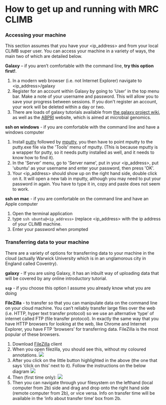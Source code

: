 # How to get up and running with MRC CLIMB

### Accessing your machine

This section assumes that you have your <ip_address> and <password> from your local CLIMB super user. You can access your machine in a variety of ways, the main two of which are detailed below. 

**Galaxy** – if you aren’t comfortable with the command line, **try this option first!**.
1. In a modern web browser (i.e. not Internet Explorer) navigate to <ip_address>/galaxy
2. Register for an account within Galaxy by going to 'User' in the top menu bar. Make a note of your username and password. This will allow you to save your progress between sessions. If you don't register an account, your work will be deleted within a day or two.
2. There are loads of galaxy tutorials available from [the galaxy project wiki], as well as the [ABPRI] website, which is aimed at microbial genomics.

**ssh on windows** - if you are comfortable with the command line and have a windows computer
1. Install [putty] followed by [mputty], you then have to point mputty to the putty.exe file via the 'Tools' menu of mputty. (This is because mputty is a wrapper for putty, so it needs putty installed as well, and it needs to know how to find it).
2. In the 'Server' menu, go to 'Server name', put in your <ip_address>, put 'ubuntu' as your username and enter your password, then press 'OK'.
3. Your <ip_address> should show up on the right hand side, double click on it. It will open a new tab in mputty, although you may need to put your password in again. You have to type it in, copy and paste does not seem to work.

**ssh on mac** - if you are comfortable on the command line and have an Apple computer
1. Open the terminal application
2. type `ssh ubuntu@<ip_address>` (replace <ip_address> with the ip address of your CLIMB machine.
3. Enter your password when prompted

### Transferring data to your machine

There are a variety of options for transferring data to your machine in the cloud (actually Warwick University which is in an unglamorous city in England called Coventry).

**galaxy** - If you are using Galaxy, it has an inbuilt way of uploading data that will be covered by any online introductory tutorial.

**`scp`**  - if you choose this option I assume you already know what you are doing

**FileZilla** - to transfer so that you can manipulate data on the command line on your cloud machine. You can’t reliably transfer large files over the web (i.e. HTTP, hyper text transfer protocol) so we use an alternative ‘type’ of internet called FTP (file transfer protocol). In exactly the same way that you have HTTP browsers for looking at the web, like Chrome and Internet Explorer, you have FTP ‘browsers’ for transferring data. FileZilla is the most popular of these browsers.

1. Download [FileZilla] client
2. When you open filezilla, you should see this, without my coloured annotations. ![](https://dl.dropboxusercontent.com/u/24396862/fz1.png)
3. After you click on the little button highlighted in the above (the one that says ‘click on this’ next to it). Follow the instructions on the below diagram ![](https://dl.dropboxusercontent.com/u/24396862/fz2.png)
4. Then (first time only): ![](https://dl.dropboxusercontent.com/u/24396862/fz3.png)
5. Then you can navigate through your filesystem on the lefthand (local computer from 2b) side and drag and drop onto the right hand side (remote computer from 2b), or vice versa. Info on transfer time will be available in the ‘info about transfer time’ box from 2b.



[the galaxy project wiki]: https://wiki.galaxyproject.org/Learn
[ABPRI]: http://sepsis-omics.github.io/tutorials/
[putty]: http://www.putty.org/
[mputty]: http://ttyplus.com/multi-tabbed-putty/
[FileZilla]: https://filezilla-project.org/
